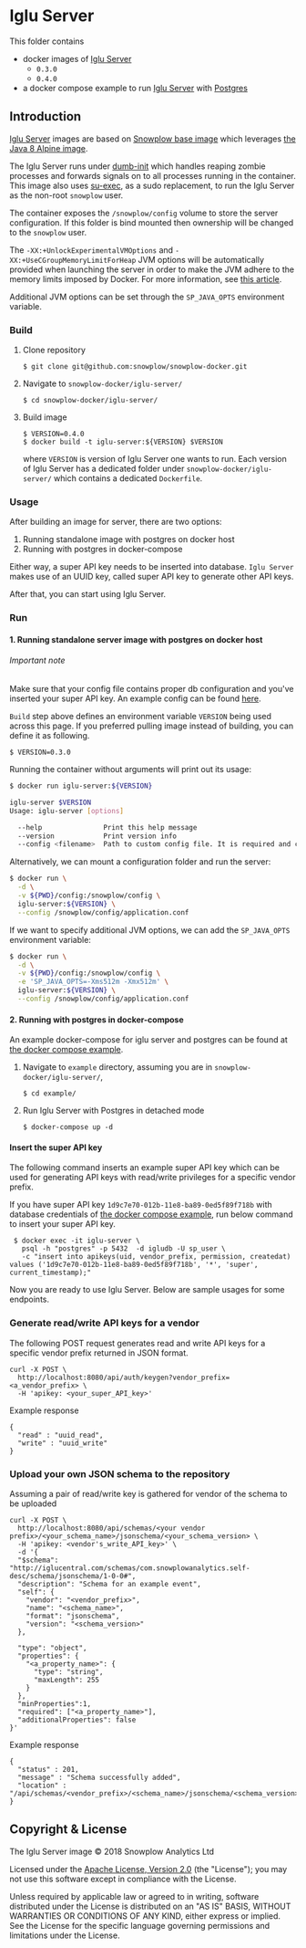 # Iglu Server

This folder contains

* docker images of [Iglu Server](iglu-server)
  * `0.3.0`
  * `0.4.0`
* a docker compose example to run [Iglu Server](iglu-server) with [Postgres](https://github.com/docker-library/postgres)

## Introduction

[Iglu Server](iglu-server) images are based on [Snowplow base image][base-image] which leverages [the Java 8 Alpine image][alpine-image].

The Iglu Server runs under [dumb-init][dumb-init] which handles reaping zombie processes
and forwards signals on to all processes running in the container. This image also uses
[su-exec][su-exec], as a sudo replacement, to run the Iglu Server as the non-root `snowplow` user.

The container exposes the `/snowplow/config` volume to store the server configuration. If this
folder is bind mounted then ownership will be changed to the `snowplow` user.

The `-XX:+UnlockExperimentalVMOptions` and `-XX:+UseCGroupMemoryLimitForHeap` JVM options will be
automatically provided when launching the server in order to make the JVM adhere to the memory
limits imposed by Docker. For more information, see [this article][jvm-docker-article].

Additional JVM options can be set through the `SP_JAVA_OPTS` environment variable.

### Build

1) Clone repository

    `$ git clone git@github.com:snowplow/snowplow-docker.git`

2) Navigate to `snowplow-docker/iglu-server/`

    `$ cd snowplow-docker/iglu-server/`

3) Build image

    ```
    $ VERSION=0.4.0
    $ docker build -t iglu-server:${VERSION} $VERSION
    ```

    where `VERSION` is version of Iglu Server one wants to run. Each version of Iglu Server has a dedicated folder under `snowplow-docker/iglu-server/` which contains a dedicated `Dockerfile`.

### Usage

After building an image for server, there are two options:

  1) Running standalone image with postgres on docker host
  2) Running with postgres in docker-compose

Either way, a super API key needs to be inserted into database. `Iglu Server` makes use of an UUID key, called super API key to generate other API keys.

After that, you can start using Iglu Server.

### Run

#### 1. Running standalone server image with postgres on docker host

###### Important note

Make sure that your config file contains proper db configuration and you've inserted your super API key. An example config can be found [here](example-config).

`Build` step above defines an environment variable `VERSION` being used across this page. If you preferred pulling image instead of building, you can define it as following.

    $ VERSION=0.3.0

Running the container without arguments will print out its usage:

```bash
$ docker run iglu-server:${VERSION}

iglu-server $VERSION
Usage: iglu-server [options]

  --help               Print this help message
  --version            Print version info
  --config <filename>  Path to custom config file. It is required and can not be empty.
```

Alternatively, we can mount a configuration folder and run the server:

```bash
$ docker run \
  -d \
  -v ${PWD}/config:/snowplow/config \
  iglu-server:${VERSION} \
  --config /snowplow/config/application.conf
```

If we want to specify additional JVM options, we can add the `SP_JAVA_OPTS` environment variable:

```bash
$ docker run \
  -d \
  -v ${PWD}/config:/snowplow/config \
  -e 'SP_JAVA_OPTS=-Xms512m -Xmx512m' \
  iglu-server:${VERSION} \
  --config /snowplow/config/application.conf
```

#### 2. Running with postgres in docker-compose

An example docker-compose for iglu server and postgres can be found at [the docker compose example][docker-compose-example].

1) Navigate to `example` directory, assuming you are in `snowplow-docker/iglu-server/`,

    `$ cd example/`

2) Run Iglu Server with Postgres in detached mode

    `$ docker-compose up -d`

#### Insert the super API key

The following command inserts an example super API key which can be used for generating API keys with read/write privileges for a specific vendor prefix.

If you have super API key `1d9c7e70-012b-11e8-ba89-0ed5f89f718b` with database credentials of [the docker compose example][docker-compose-example], run below command to insert your super API key.

```
 $ docker exec -it iglu-server \
   psql -h "postgres" -p 5432  -d igludb -U sp_user \
   -c "insert into apikeys(uid, vendor_prefix, permission, createdat) values ('1d9c7e70-012b-11e8-ba89-0ed5f89f718b', '*', 'super', current_timestamp);"
```

Now you are ready to use Iglu Server. Below are sample usages for some endpoints.

### Generate read/write API keys for a vendor

The following POST request generates read and write API keys for a specific vendor prefix returned in JSON format.

```
curl -X POST \
  http://localhost:8080/api/auth/keygen?vendor_prefix=<a_vendor_prefix> \
  -H 'apikey: <your_super_API_key>'
```

Example response

```
{
  "read" : "uuid_read",
  "write" : "uuid_write"
}
```

### Upload your own JSON schema to the repository

Assuming a pair of read/write key is gathered for vendor of the schema to be uploaded

```
curl -X POST \
  http://localhost:8080/api/schemas/<your vendor prefix>/<your_schema_name>/jsonschema/<your_schema_version> \
  -H 'apikey: <vendor's_write_API_key>' \
  -d '{
  "$schema": "http://iglucentral.com/schemas/com.snowplowanalytics.self-desc/schema/jsonschema/1-0-0#",
  "description": "Schema for an example event",
  "self": {
    "vendor": "<vendor_prefix>",
    "name": "<schema_name>",
    "format": "jsonschema",
    "version": "<schema_version>"
  },

  "type": "object",
  "properties": {
    "<a_property_name>": {
      "type": "string",
      "maxLength": 255
    }
  },
  "minProperties":1,
  "required": ["<a_property_name>"],
  "additionalProperties": false
}'
```

Example response

```
{
  "status" : 201,
  "message" : "Schema successfully added",
  "location" : "/api/schemas/<vendor_prefix>/<schema_name>/jsonschema/<schema_version>"
}
```

## Copyright & License

The Iglu Server image &copy; 2018 Snowplow Analytics Ltd

Licensed under the [Apache License, Version 2.0][license] (the "License");
you may not use this software except in compliance with the License.

Unless required by applicable law or agreed to in writing, software
distributed under the License is distributed on an "AS IS" BASIS,
WITHOUT WARRANTIES OR CONDITIONS OF ANY KIND, either express or implied.
See the License for the specific language governing permissions and
limitations under the License.

[base-image]: https://github.com/snowplow/snowplow-docker/tree/master/base
[iglu-server]: https://github.com/snowplow/iglu/tree/master/2-repositories/iglu-server
[docker-compose-example]: https://github.com/snowplow/snowplow-docker/tree/master/iglu-server/example
[example-config]: https://github.com/snowplow/snowplow-docker/tree/master/iglu-server/example/config/application.conf

[alpine-image]: https://github.com/docker-library/openjdk/blob/master/8/jre/alpine/Dockerfile
[dumb-init]: https://github.com/Yelp/dumb-init
[su-exec]: https://github.com/ncopa/su-exec
[jvm-docker-article]: https://blogs.oracle.com/java-platform-group/java-se-support-for-docker-cpu-and-memory-limits

[license]: http://www.apache.org/licenses/LICENSE-2.0
